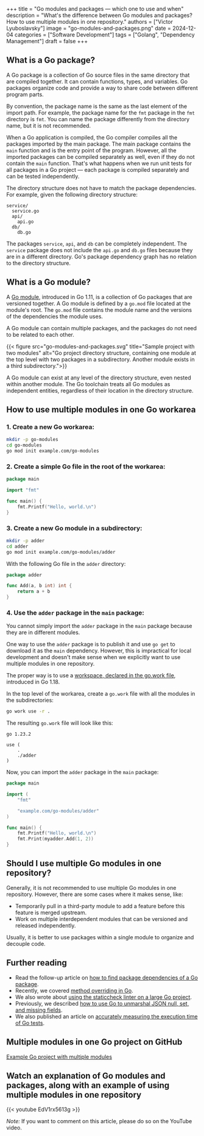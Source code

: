 +++
title = "Go modules and packages — which one to use and when"
description = "What's the difference between Go modules and packages? How to use multiple modules in one repository."
authors = ["Victor Lyuboslavsky"]
image = "go-modules-and-packages.png"
date = 2024-12-04
categories = ["Software Development"]
tags = ["Golang", "Dependency Management"]
draft = false
+++

## What is a Go package?

A Go package is a collection of Go source files in the same directory that are compiled together. It can contain
functions, types, and variables. Go packages organize code and provide a way to share code between different program
parts.

By convention, the package name is the same as the last element of the import path. For example, the package name for
the `fmt` package in the `fmt` directory is `fmt`. You can name the package differently from the directory name, but it
is not recommended.

When a Go application is compiled, the Go compiler compiles all the packages imported by the main package. The main
package contains the `main` function and is the entry point of the program. However, all the imported packages can be
compiled separately as well, even if they do not contain the `main` function. That's what happens when we run unit tests
for all packages in a Go project — each package is compiled separately and can be tested independently.

The directory structure does not have to match the package dependencies. For example, given the following directory
structure:

```
service/
  service.go
  api/
    api.go
  db/
    db.go
```

The packages `service`, `api`, and `db` can be completely independent. The `service` package does not include the
`api.go` and `db.go` files because they are in a different directory. Go's package dependency graph has no relation to
the directory structure.

## What is a Go module?

A [Go module](https://go.dev/ref/mod), introduced in Go 1.11, is a collection of Go packages that are versioned
together. A Go module is defined by a `go.mod` file located at the module's root. The `go.mod` file contains the module
name and the versions of the dependencies the module uses.

A Go module can contain multiple packages, and the packages do not need to be related to each other.

{{< figure src="go-modules-and-packages.svg" title="Sample project with two modules" alt="Go project directory structure, containing one module at the top level with two packages in a subdirectory. Another module exists in a third subdirectory.">}}

A Go module can exist at any level of the directory structure, even nested within another module. The Go toolchain
treats all Go modules as independent entities, regardless of their location in the directory structure.

## How to use multiple modules in one Go workarea

### 1. Create a new Go workarea:

```bash
mkdir -p go-modules
cd go-modules
go mod init example.com/go-modules
```

### 2. Create a simple Go file in the root of the workarea:

```go
package main

import "fmt"

func main() {
    fmt.Printf("Hello, world.\n")
}
```

### 3. Create a new Go module in a subdirectory:

```bash
mkdir -p adder
cd adder
go mod init example.com/go-modules/adder
```

With the following Go file in the `adder` directory:

```go
package adder

func Add(a, b int) int {
    return a + b
}
```

### 4. Use the `adder` package in the `main` package:

You cannot simply import the `adder` package in the `main` package because they are in different modules.

One way to use the `adder` package is to publish it and use `go get` to download it as the `main` dependency. However,
this is impractical for local development and doesn't make sense when we explicitly want to use multiple modules in one
repository.

The proper way is to use a [workspace, declared in the go.work file](https://go.dev/ref/mod#workspaces), introduced in
Go 1.18.

In the top level of the workarea, create a `go.work` file with all the modules in the subdirectories:

```bash
go work use -r .
```

The resulting `go.work` file will look like this:

```text
go 1.23.2

use (
    .
    ./adder
)
```

Now, you can import the `adder` package in the `main` package:

```go
package main

import (
    "fmt"

    "example.com/go-modules/adder"
)

func main() {
    fmt.Printf("Hello, world.\n")
    fmt.Print(myadder.Add(1, 2))
}
```

## Should I use multiple Go modules in one repository?

Generally, it is not recommended to use multiple Go modules in one repository. However, there are some cases where it
makes sense, like:

- Temporarily pull in a third-party module to add a feature before this feature is merged upstream.
- Work on multiple interdependent modules that can be versioned and released independently.

Usually, it is better to use packages within a single module to organize and decouple code.

## Further reading

- Read the follow-up article on [how to find package dependencies of a Go package](../go-package-dependencies/).
- Recently, we covered [method overriding in Go](../method-overriding-in-go/).
- We also wrote about [using the staticcheck linter on a large Go project](../staticcheck-go-linter/).
- Previously, we described [how to use Go to unmarshal JSON null, set, and missing fields](../go-json-unmarshal/).
- We also published an article on [accurately measuring the execution time of Go tests](../go-test-execution-time/).

## Multiple modules in one Go project on GitHub

[Example Go project with multiple modules](https://github.com/getvictor/go-modules)

## Watch an explanation of Go modules and packages, along with an example of using multiple modules in one repository

{{< youtube EdV1rx5613g >}}

_Note:_ If you want to comment on this article, please do so on the YouTube video.
